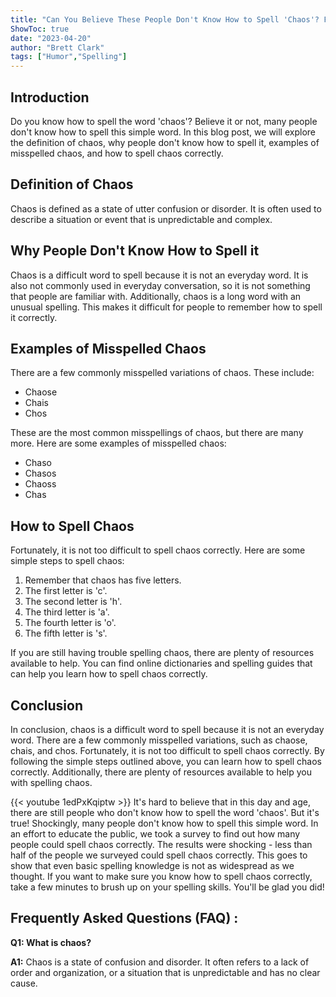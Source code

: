```yaml
---
title: "Can You Believe These People Don't Know How to Spell 'Chaos'? Find Out Now!"
ShowToc: true 
date: "2023-04-20"
author: "Brett Clark" 
tags: ["Humor","Spelling"]
---
```

## Introduction
Do you know how to spell the word 'chaos'? Believe it or not, many people don't know how to spell this simple word. In this blog post, we will explore the definition of chaos, why people don't know how to spell it, examples of misspelled chaos, and how to spell chaos correctly.

## Definition of Chaos
Chaos is defined as a state of utter confusion or disorder. It is often used to describe a situation or event that is unpredictable and complex.

## Why People Don't Know How to Spell it
Chaos is a difficult word to spell because it is not an everyday word. It is also not commonly used in everyday conversation, so it is not something that people are familiar with. Additionally, chaos is a long word with an unusual spelling. This makes it difficult for people to remember how to spell it correctly.

## Examples of Misspelled Chaos
There are a few commonly misspelled variations of chaos. These include:

* Chaose
* Chais
* Chos

These are the most common misspellings of chaos, but there are many more. Here are some examples of misspelled chaos:

* Chaso
* Chasos
* Chaoss
* Chas

## How to Spell Chaos
Fortunately, it is not too difficult to spell chaos correctly. Here are some simple steps to spell chaos:

1. Remember that chaos has five letters.
2. The first letter is 'c'.
3. The second letter is 'h'.
4. The third letter is 'a'.
5. The fourth letter is 'o'.
6. The fifth letter is 's'.

If you are still having trouble spelling chaos, there are plenty of resources available to help. You can find online dictionaries and spelling guides that can help you learn how to spell chaos correctly.

## Conclusion
In conclusion, chaos is a difficult word to spell because it is not an everyday word. There are a few commonly misspelled variations, such as chaose, chais, and chos. Fortunately, it is not too difficult to spell chaos correctly. By following the simple steps outlined above, you can learn how to spell chaos correctly. Additionally, there are plenty of resources available to help you with spelling chaos.

{{< youtube 1edPxKqiptw >}} 
It's hard to believe that in this day and age, there are still people who don't know how to spell the word 'chaos'. But it's true! Shockingly, many people don't know how to spell this simple word. In an effort to educate the public, we took a survey to find out how many people could spell chaos correctly. The results were shocking - less than half of the people we surveyed could spell chaos correctly. This goes to show that even basic spelling knowledge is not as widespread as we thought. If you want to make sure you know how to spell chaos correctly, take a few minutes to brush up on your spelling skills. You'll be glad you did!

## Frequently Asked Questions (FAQ) :
**Q1: What is chaos?**

**A1:** Chaos is a state of confusion and disorder. It often refers to a lack of order and organization, or a situation that is unpredictable and has no clear cause.





